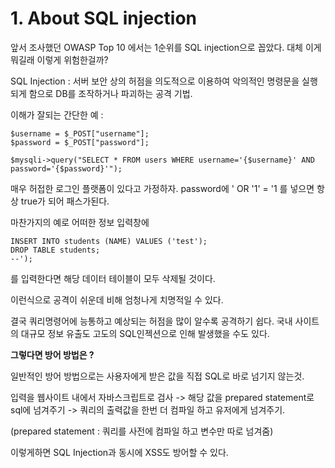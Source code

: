 # 1. About SQL injection

앞서 조사했던 OWASP Top 10 에서는 1순위를 SQL injection으로 꼽았다. 대체 이게 뭐길래 이렇게 위험한걸까?

SQL Injection : 서버 보안 상의 허점을 의도적으로 이용하여 악의적인 명령문을 실행되게 함으로 DB를 조작하거나 파괴하는 공격 기법.

이해가 잘되는 간단한 예 :

```
$username = $_POST["username"];
$password = $_POST["password"];

$mysqli->query("SELECT * FROM users WHERE username='{$username}' AND password='{$password}'");
```

매우 허접한 로그인 플랫폼이 있다고 가정하자. password에  ' OR '1' = '1  를 넣으면 항상 true가 되어 패스가된다.

마찬가지의 예로 어떠한 정보 입력창에

```
INSERT INTO students (NAME) VALUES ('test');
DROP TABLE students;
--');
```

를 입력한다면 해당 데이터 테이블이 모두 삭제될 것이다.

이런식으로 공격이 쉬운데 비해 엄청나게 치명적일 수 있다.

결국 쿼리명령어에 능통하고 예상되는 허점을 많이 알수록 공격하기 쉽다. 국내 사이트의 대규모 정보 유출도 고도의 SQL인젝션으로 인해 발생했을 수도 있다.

**그렇다면 방어 방법은 ?**

일반적인 방어 방법으로는 사용자에게 받은 값을 직접 SQL로 바로 넘기지 않는것.

입력을 웹사이트 내에서 자바스크립트로 검사 -> 해당 값을 prepared statement로 sql에 넘겨주기 -> 쿼리의 출력값을 한번 더 컴파일 하고 유저에게 넘겨주기.

(prepared statement : 쿼리를 사전에 컴파일 하고 변수만 따로 넘겨줌)

이렇게하면 SQL Injection과 동시에 XSS도 방어할 수 있다.